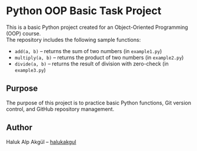 # Python OOP Basic Task Project

This is a basic Python project created for an Object-Oriented Programming (OOP) course.  
The repository includes the following sample functions:

- `add(a, b)` – returns the sum of two numbers (in `example1.py`)
- `multiply(a, b)` – returns the product of two numbers (in `example2.py`)
- `divide(a, b)` – returns the result of division with zero-check (in `example3.py`)

## Purpose

The purpose of this project is to practice basic Python functions, Git version control, and GitHub repository management.

## Author

Haluk Alp Akgül – [halukakgul](https://github.com/halukakgul)

